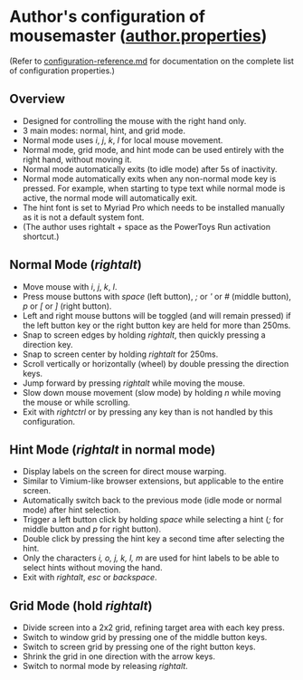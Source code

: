 # Author's configuration of mousemaster ([author.properties](author.properties))

(Refer to [configuration-reference.md](configuration-reference.md) for documentation on the complete list of configuration properties.)

## Overview

- Designed for controlling the mouse with the right hand only.
- 3 main modes: normal, hint, and grid mode.
- Normal mode uses _i_, _j_, _k_, _l_ for local mouse movement.
- Normal mode, grid mode, and hint mode can be used entirely with the right hand, without moving it.
- Normal mode automatically exits (to idle mode) after 5s of inactivity.
- Normal mode automatically exits when any non-normal mode key is pressed. For example,
  when starting to type text while normal mode is active, the normal mode will automatically exit.
- The hint font is set to Myriad Pro which needs to be installed manually as it is not a default system font.
- (The author uses rightalt + space as the PowerToys Run activation shortcut.)

## Normal Mode (_rightalt_)

- Move mouse with _i_, _j_, _k_, _l_.
- Press mouse buttons with _space_ (left button), _;_ or _\'_ or _#_ (middle button), _p_ or _\[_ or _\]_ (right
  button).
- Left and right mouse buttons will be toggled (and will remain pressed) if the left button key 
  or the right button key are held for more than 250ms. 
- Snap to screen edges by holding _rightalt_, then quickly pressing a direction key.
- Snap to screen center by holding _rightalt_ for 250ms.
- Scroll vertically or horizontally (wheel) by double pressing the direction keys.
- Jump forward by pressing _rightalt_ while moving the mouse.
- Slow down mouse movement (slow mode) by holding _n_ while moving the mouse or while scrolling.
- Exit with _rightctrl_ or by pressing any key than is not handled by this configuration.

## Hint Mode (_rightalt_ in normal mode)

- Display labels on the screen for direct mouse warping.
- Similar to Vimium-like browser extensions, but applicable to the entire screen.
- Automatically switch back to the previous mode (idle mode or normal mode) after hint selection.
- Trigger a left button click by holding _space_ while selecting a hint (_;_ for middle button and _p_ for right button).
- Double click by pressing the hint key a second time after selecting the hint.
- Only the characters _i, o, j, k, l, m_ are used for hint labels to be able to select hints without moving the hand.
- Exit with _rightalt_, _esc_ or _backspace_.

## Grid Mode (hold _rightalt_)

- Divide screen into a 2x2 grid, refining target area with each key press.
- Switch to window grid by pressing one of the middle button keys.
- Switch to screen grid by pressing one of the right button keys.
- Shrink the grid in one direction with the arrow keys.
- Switch to normal mode by releasing _rightalt_.
